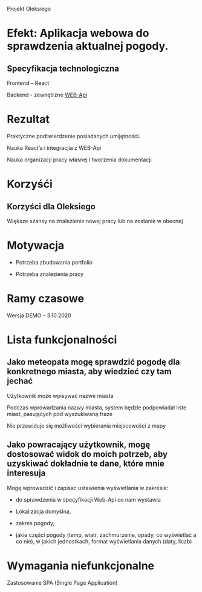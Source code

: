 Projekt Oleksiego 

# Efekt:  Aplikacja webowa do sprawdzenia aktualnej pogody.  

## Specyfikacja technologiczna  

Frontend – React 

Backend - zewnętrzne [WEB-Api](https://openweathermap.org/current) 

# Rezultat 

Praktyczne podtwierdzenie posiadanych umijętności. 

Nauka React’a i integracjia z WEB-Api   

Nauka organizacji pracy własnej I tworzenia dokumentacji 

# Korzyśći 

## Korzyści dla Oleksiego  

Większe szansy na znalezienie nowej pracy lub na zostanie w obecnej 

[//]: <> (## Korzyści dla IT-Dev )
# Motywacja 

- Potrzeba zbudowania portfolio 

- Potrzeba znalezienia pracy  

# Ramy czasowe  

Wersja DEMO – 3.10.2020 

 

# Lista funkcjonalności 

## Jako meteopata  mogę sprawdzić pogodę dla konkretnego miasta, aby wiedzieć czy tam jechać  

 Użytkownik może wpisywać nazwe miasta 

Podczas wprowadzania nazwy miasta, system będzie podpowiadał liste miast, pasujących pod wyszukiwaną fraze 

Nie przewiduje się możliwości wybierania miejscowości z mapy  

## Jako powracający użytkownik, mogę dostosować widok do moich potrzeb, aby uzyskiwać dokładnie te dane, które mnie interesuja 

Mogę wprowadzić i zapisac ustawienia wyświetlania w zakresie: 

- do sprawdzenia w specyfikacji Web-Api co nam wystawia 

- Lokalizacja domyślna,  

- zakres pogody,  

- jakie części pogody (temp, wiatr, zachmurzenie, opady, co wyświetlać a co nie), w jakich jednostkach, format wyświetlania danych (daty, liczb) 

 

# Wymagania niefunkcjonalne  

Zastosowanie SPA (Single Page Application)  